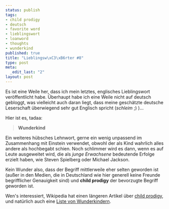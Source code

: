 ```yaml
--- 
status: publish
tags: 
- child prodigy
- deutsch
- favorite word
- lieblingswort
- loanword
- thoughts
- wunderkind
published: true
title: "Lieblingsw\xC3\xB6rter #8"
type: post
meta: 
  _edit_last: "2"
layout: post
---
```

Es ist eine Weile her, dass ich mein letztes, englisches Lieblingswort veröffentlicht habe. Überhaupt habe ich eine Weile nicht auf deutsch gebloggt, was vielleicht auch daran liegt, dass meine geschätzte deutsche Leserschaft überwiegend sehr gut Englisch spricht (<em>schleim</em> ;) )...

Hier ist es, tadaa:

<blockquote><strong>Wunderkind</strong></blockquote>

Ein weiteres hübsches Lehnwort, gerne ein wenig unpassend im Zusammenhang mit Einstein verwendet, obwohl der als Kind wahrlich alles andere als hochbegabt schien. Noch schlimmer wird es dann, wenn es auf Leute ausgeweitet wird, die als <em>junge Erwachsene</em> bedeutende Erfolge erzielt haben, wie Steven Spielberg oder Michael Jackson.

Kein Wunder also, dass der Begriff mittlerweile eher selten geworden ist (außer in den Medien, die in Deutschland wie hier generell keine Freunde begrifflicher Genauigkeit sind) und <strong>child prodigy</strong> der bevorzugte Begriff geworden ist.

Wen's interessiert, Wikipedia hat einen längeren Artikel über <a href="http://en.wikipedia.org/wiki/Child_prodigy">child prodigy</a>, und natürlich auch eine <a href="http://en.wikipedia.org/wiki/List_of_child_prodigies">Liste von Wunderkindern</a>.
